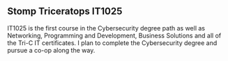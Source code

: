 ## Stomp Triceratops IT1025

IT1025 is the first course in the Cybersecurity degree path as well as Networking, Programming and Development, Business Solutions and all of the Tri-C IT certificates. I plan to complete the Cybersecurity degree and pursue a co-op along the way.
